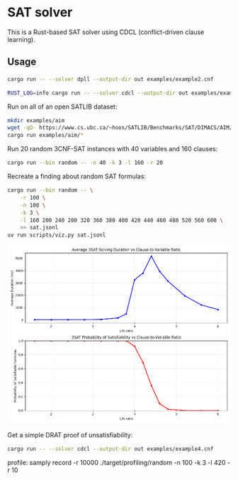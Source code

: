 # SAT solver

This is a Rust-based SAT solver using CDCL (conflict-driven clause learning).

## Usage

```bash
cargo run -- --solver dpll --output-dir out examples/example2.cnf
```

```bash
RUST_LOG=info cargo run -- --solver cdcl --output-dir out examples/example3.cnf
```

Run on all of an open SATLIB dataset:
```bash
mkdir examples/aim
wget -qO- https://www.cs.ubc.ca/~hoos/SATLIB/Benchmarks/SAT/DIMACS/AIM/aim.tar.gz | tar xvf - -C examples/aim
cargo run examples/aim/*
```

Run 20 random 3CNF-SAT instances with 40 variables and 160 clauses:
```bash
cargo run --bin random -- -n 40 -k 3 -l 160 -r 20
```

Recreate a finding about random SAT formulas:
```bash
cargo run --bin random -- \
    -r 100 \
    -n 100 \
    -k 3 \
    -l 160 200 240 280 320 360 380 400 420 440 460 480 520 560 600 \
    >> sat.jsonl
uv run scripts/viz.py sat.jsonl
```
![Relation between L/N ratio and SAT probability](figures/graph.png)

Get a simple DRAT proof of unsatisfiability:
```bash
cargo run -- --solver cdcl --output-dir out examples/example4.cnf
```

profile:
samply record -r 10000 ./target/profiling/random -n 100 -k 3 -l 420 -r 10
